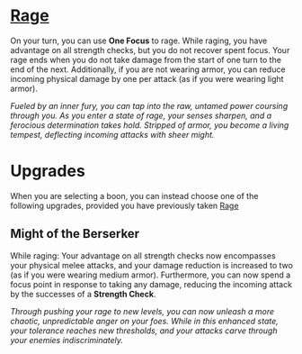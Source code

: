# [Rage](Rage.md)
On your turn, you can use **One Focus** to rage. While raging, you have advantage on all strength checks, but you do not recover spent focus. Your rage ends when you do not take damage from the start of one turn to the end of the next. Additionally, if you are not wearing armor, you can reduce incoming physical damage by one per attack (as if you were wearing light armor).

*Fueled by an inner fury, you can tap into the raw, untamed power coursing through you. As you enter a state of rage, your senses sharpen, and a ferocious determination takes hold. Stripped of armor, you become a living tempest, deflecting incoming attacks with sheer might.*

# Upgrades
When you are selecting a boon, you can instead choose one of the following upgrades, provided you have previously taken [Rage](Rage.md)

## Might of the Berserker
While raging: Your advantage on all strength checks now encompasses your physical melee attacks, and your damage reduction is increased to two (as if you were wearing medium armor). Furthermore, you can now spend a focus point in response to taking any damage, reducing the incoming attack by the successes of a **Strength Check**.

*Through pushing your rage to new levels, you can now unleash a more chaotic, unpredictable anger on your foes. While in this enhanced state, your tolerance reaches new thresholds, and your attacks carve through your enemies indiscriminately.*